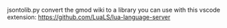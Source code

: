 jsontolib.py convert the gmod wiki to a library you can use with this vscode extension: https://github.com/LuaLS/lua-language-server
